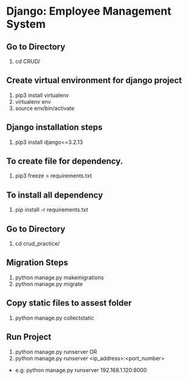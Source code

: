# Django: Employee Management System
## Go to Directory
1) cd CRUD/

## Create virtual environment for django project
1) pip3 install virtualenv
2) virtualenv env
3) source env/bin/activate

## Django installation steps
1) pip3 install django==3.2.13

## To create file for dependency.
1) pip3 freeze > requirements.txt

## To install all dependency
1) pip install -r requirements.txt

## Go to Directory
1) cd crud_practice/

## Migration Steps
1) python manage.py makemigrations
2) python manage.py migrate

## Copy static files to assest folder
1) python manage.py collectstatic

## Run Project
1) python manage.py runserver
OR 
2) python manage.py runserver <ip_address>:<port_number>
  - e.g: python manage.py runserver 192.168.1.120:8000   
